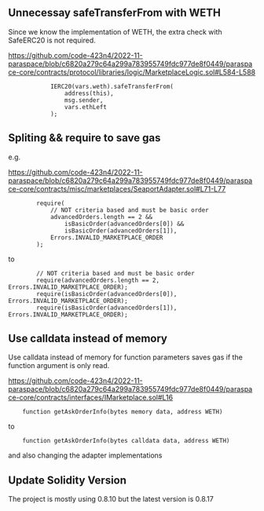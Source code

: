 ## Unnecessay safeTransferFrom with WETH

Since we know the implementation of WETH, the extra check with SafeERC20 is not required.

https://github.com/code-423n4/2022-11-paraspace/blob/c6820a279c64a299a783955749fdc977de8f0449/paraspace-core/contracts/protocol/libraries/logic/MarketplaceLogic.sol#L584-L588

```solidity
            IERC20(vars.weth).safeTransferFrom(
                address(this),
                msg.sender,
                vars.ethLeft
            );
```

## Spliting && require to save gas

e.g.

https://github.com/code-423n4/2022-11-paraspace/blob/c6820a279c64a299a783955749fdc977de8f0449/paraspace-core/contracts/misc/marketplaces/SeaportAdapter.sol#L71-L77

```solidity
        require(
            // NOT criteria based and must be basic order
            advancedOrders.length == 2 &&
                isBasicOrder(advancedOrders[0]) &&
                isBasicOrder(advancedOrders[1]),
            Errors.INVALID_MARKETPLACE_ORDER
        );
```

to

```solidity
        // NOT criteria based and must be basic order
        require(advancedOrders.length == 2, Errors.INVALID_MARKETPLACE_ORDER);
        require(isBasicOrder(advancedOrders[0]), Errors.INVALID_MARKETPLACE_ORDER);
        require(isBasicOrder(advancedOrders[1]), Errors.INVALID_MARKETPLACE_ORDER);
```

## Use calldata instead of memory

Use calldata instead of memory for function parameters saves gas if the function argument is only read.

https://github.com/code-423n4/2022-11-paraspace/blob/c6820a279c64a299a783955749fdc977de8f0449/paraspace-core/contracts/interfaces/IMarketplace.sol#L16

```solidity
    function getAskOrderInfo(bytes memory data, address WETH)
```

to

```solidity
    function getAskOrderInfo(bytes calldata data, address WETH)
```

and also changing the adapter implementations

## Update Solidity Version

The project is mostly using 0.8.10 but the latest version is 0.8.17